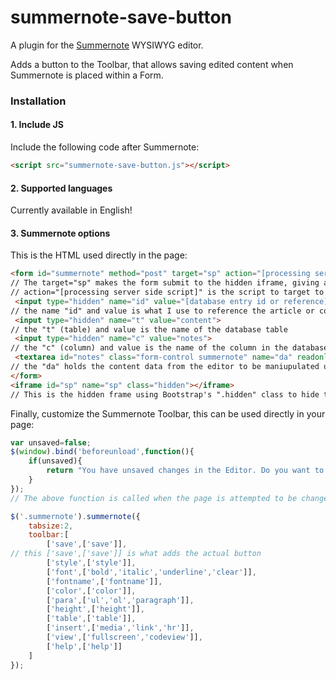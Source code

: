 # summernote-save-button
A plugin for the [Summernote](https://github.com/summernote/summernote/) WYSIWYG editor.

Adds a button to the Toolbar, that allows saving edited content when Summernote is placed within a Form.

### Installation

#### 1. Include JS

Include the following code after Summernote:

```html
<script src="summernote-save-button.js"></script>
```

#### 2. Supported languages

Currently available in English!

#### 3. Summernote options

This is the HTML used directly in the page:
```html
<form id="summernote" method="post" target="sp" action="[processing server side script]">
// The target="sp" makes the form submit to the hidden iframe, giving an ajax, and non page reloading affect.
// action="[processing server side script]" is the script to target to process the form data.
 <input type="hidden" name="id" value="[database entry id or reference]">
// the name "id" and value is what I use to reference the article or content reference
 <input type="hidden" name="t" value="content">
// the "t" (table) and value is the name of the database table
 <input type="hidden" name="c" value="notes">
// the "c" (column) and value is the name of the column in the database table
 <textarea id="notes" class="form-control summernote" name="da" readonly>[content data to be edited]</textarea>
// the "da" holds the content data from the editor to be maniupulated upon form submit.
</form>
<iframe id="sp" name="sp" class="hidden"></iframe>
// This is the hidden frame using Bootstrap's ".hidden" class to hide the iframe.
```

Finally, customize the Summernote Toolbar, this can be used directly in your page:
```javascript
var unsaved=false;
$(window).bind('beforeunload',function(){
    if(unsaved){
        return "You have unsaved changes in the Editor. Do you want to leave this page and discard your changes or stay on this page?";
    }
});
// The above function is called when the page is attempted to be changed, and throws a warning if the content in the editor hasn't been saved.

$('.summernote').summernote({
    tabsize:2,
    toolbar:[
        ['save',['save']],
// this ['save',['save']] is what adds the actual button
        ['style',['style']],
        ['font',['bold','italic','underline','clear']],
        ['fontname',['fontname']],
        ['color',['color']],
        ['para',['ul','ol','paragraph']],
        ['height',['height']],
        ['table',['table']],
        ['insert',['media','link','hr']],
        ['view',['fullscreen','codeview']],
        ['help',['help']]
    ]
});
```
